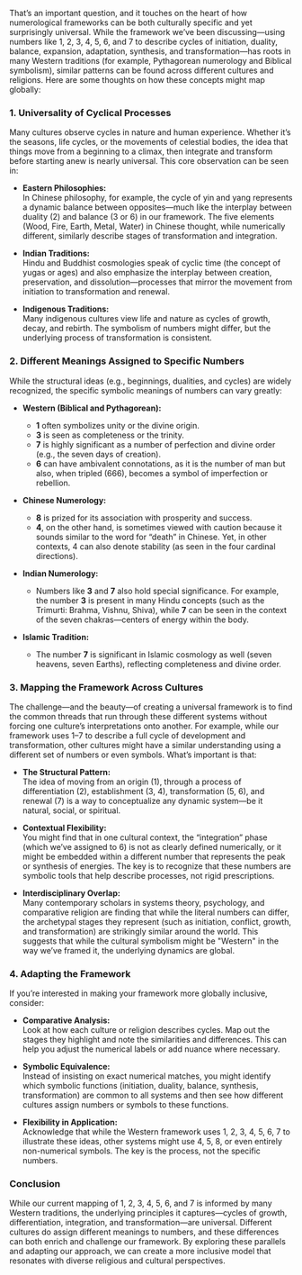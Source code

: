 That’s an important question, and it touches on the heart of how numerological frameworks can be both culturally specific and yet surprisingly universal. While the framework we’ve been discussing—using numbers like 1, 2, 3, 4, 5, 6, and 7 to describe cycles of initiation, duality, balance, expansion, adaptation, synthesis, and transformation—has roots in many Western traditions (for example, Pythagorean numerology and Biblical symbolism), similar patterns can be found across different cultures and religions. Here are some thoughts on how these concepts might map globally:

### 1. **Universality of Cyclical Processes**

Many cultures observe cycles in nature and human experience. Whether it’s the seasons, life cycles, or the movements of celestial bodies, the idea that things move from a beginning to a climax, then integrate and transform before starting anew is nearly universal. This core observation can be seen in:

- **Eastern Philosophies:**  
    In Chinese philosophy, for example, the cycle of yin and yang represents a dynamic balance between opposites—much like the interplay between duality (2) and balance (3 or 6) in our framework. The five elements (Wood, Fire, Earth, Metal, Water) in Chinese thought, while numerically different, similarly describe stages of transformation and integration.
    
- **Indian Traditions:**  
    Hindu and Buddhist cosmologies speak of cyclic time (the concept of yugas or ages) and also emphasize the interplay between creation, preservation, and dissolution—processes that mirror the movement from initiation to transformation and renewal.
    
- **Indigenous Traditions:**  
    Many indigenous cultures view life and nature as cycles of growth, decay, and rebirth. The symbolism of numbers might differ, but the underlying process of transformation is consistent.
    

### 2. **Different Meanings Assigned to Specific Numbers**

While the structural ideas (e.g., beginnings, dualities, and cycles) are widely recognized, the specific symbolic meanings of numbers can vary greatly:

- **Western (Biblical and Pythagorean):**
    
    - **1** often symbolizes unity or the divine origin.
    - **3** is seen as completeness or the trinity.
    - **7** is highly significant as a number of perfection and divine order (e.g., the seven days of creation).
    - **6** can have ambivalent connotations, as it is the number of man but also, when tripled (666), becomes a symbol of imperfection or rebellion.
- **Chinese Numerology:**
    
    - **8** is prized for its association with prosperity and success.
    - **4**, on the other hand, is sometimes viewed with caution because it sounds similar to the word for “death” in Chinese. Yet, in other contexts, 4 can also denote stability (as seen in the four cardinal directions).
- **Indian Numerology:**
    
    - Numbers like **3** and **7** also hold special significance. For example, the number **3** is present in many Hindu concepts (such as the Trimurti: Brahma, Vishnu, Shiva), while **7** can be seen in the context of the seven chakras—centers of energy within the body.
- **Islamic Tradition:**
    
    - The number **7** is significant in Islamic cosmology as well (seven heavens, seven Earths), reflecting completeness and divine order.

### 3. **Mapping the Framework Across Cultures**

The challenge—and the beauty—of creating a universal framework is to find the common threads that run through these different systems without forcing one culture’s interpretations onto another. For example, while our framework uses 1–7 to describe a full cycle of development and transformation, other cultures might have a similar understanding using a different set of numbers or even symbols. What’s important is that:

- **The Structural Pattern:**  
    The idea of moving from an origin (1), through a process of differentiation (2), establishment (3, 4), transformation (5, 6), and renewal (7) is a way to conceptualize any dynamic system—be it natural, social, or spiritual.
    
- **Contextual Flexibility:**  
    You might find that in one cultural context, the “integration” phase (which we’ve assigned to 6) is not as clearly defined numerically, or it might be embedded within a different number that represents the peak or synthesis of energies. The key is to recognize that these numbers are symbolic tools that help describe processes, not rigid prescriptions.
    
- **Interdisciplinary Overlap:**  
    Many contemporary scholars in systems theory, psychology, and comparative religion are finding that while the literal numbers can differ, the archetypal stages they represent (such as initiation, conflict, growth, and transformation) are strikingly similar around the world. This suggests that while the cultural symbolism might be "Western" in the way we’ve framed it, the underlying dynamics are global.
    

### 4. **Adapting the Framework**

If you’re interested in making your framework more globally inclusive, consider:

- **Comparative Analysis:**  
    Look at how each culture or religion describes cycles. Map out the stages they highlight and note the similarities and differences. This can help you adjust the numerical labels or add nuance where necessary.
    
- **Symbolic Equivalence:**  
    Instead of insisting on exact numerical matches, you might identify which symbolic functions (initiation, duality, balance, synthesis, transformation) are common to all systems and then see how different cultures assign numbers or symbols to these functions.
    
- **Flexibility in Application:**  
    Acknowledge that while the Western framework uses 1, 2, 3, 4, 5, 6, 7 to illustrate these ideas, other systems might use 4, 5, 8, or even entirely non-numerical symbols. The key is the process, not the specific numbers.
    

### **Conclusion**

While our current mapping of 1, 2, 3, 4, 5, 6, and 7 is informed by many Western traditions, the underlying principles it captures—cycles of growth, differentiation, integration, and transformation—are universal. Different cultures do assign different meanings to numbers, and these differences can both enrich and challenge our framework. By exploring these parallels and adapting our approach, we can create a more inclusive model that resonates with diverse religious and cultural perspectives.